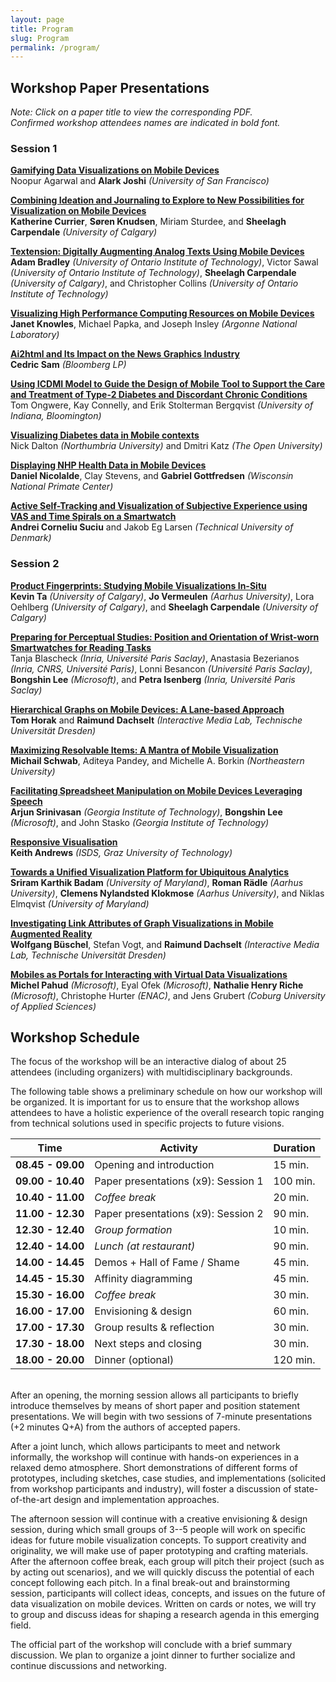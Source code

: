 ```yaml
---
layout: page
title: Program
slug: Program
permalink: /program/
---
```



## Workshop Paper Presentations

*Note: Click on a paper title to view the corresponding PDF.* 
<br>*Confirmed workshop attendees names are indicated in bold font.*

### Session 1 

**[Gamifying Data Visualizations on Mobile Devices](../assets/mobilevis2018_paper_9.pdf)**
<br>Noopur Agarwal and __Alark Joshi__ *(University of San Francisco)*

**[Combining Ideation and Journaling to Explore to New Possibilities for Visualization on Mobile Devices](../assets/mobilevis2018_paper_19.pdf)**
<br>__Katherine Currier__, __Søren Knudsen__, Miriam Sturdee, and __Sheelagh Carpendale__ *(University of Calgary)*

**[Textension: Digitally Augmenting Analog Texts Using Mobile Devices](../assets/mobilevis2018_paper_5.pdf)**
<br>__Adam Bradley__ *(University of Ontario Institute of Technology)*, Victor Sawal *(University of Ontario Institute of Technology)*, __Sheelagh Carpendale__ *(University of Calgary)*, and Christopher Collins *(University of Ontario Institute of Technology)*

**[Visualizing High Performance Computing Resources on Mobile Devices](../assets/mobilevis2018_paper_7.pdf)**
<br>__Janet Knowles__, Michael Papka, and Joseph Insley *(Argonne National Laboratory)*

**[Ai2html and Its Impact on the News Graphics Industry](../assets/mobilevis2018_paper_20.pdf)**
<br>__Cedric Sam__ *(Bloomberg LP)*

**[Using ICDMI Model to Guide the Design of Mobile Tool to Support the Care and Treatment of Type-2 Diabetes and Discordant Chronic Conditions](../assets/mobilevis2018_paper_6.pdf)**
<br>Tom Ongwere, Kay Connelly, and Erik Stolterman Bergqvist *(University of Indiana, Bloomington)*

**[Visualizing Diabetes data in Mobile contexts](../assets/mobilevis2018_paper_8.pdf)**
<br>Nick Dalton *(Northumbria University)* and Dmitri Katz *(The Open University)*

**[Displaying NHP Health Data in Mobile Devices](../assets/mobilevis2018_paper_14.pdf)**
<br>__Daniel Nicolalde__, Clay Stevens, and __Gabriel Gottfredsen__ *(Wisconsin National Primate Center)*

**[Active Self-Tracking and Visualization of Subjective Experience using VAS and Time Spirals on a Smartwatch](../assets/mobilevis2018_paper_16.pdf)**
<br>__Andrei Corneliu Suciu__ and Jakob Eg Larsen *(Technical University of Denmark)*

### Session 2

**[Product Fingerprints: Studying Mobile Visualizations In-Situ](../assets/mobilevis2018_paper_2.pdf)**
<br>__Kevin Ta__ *(University of Calgary)*, __Jo Vermeulen__ *(Aarhus University)*, Lora Oehlberg *(University of Calgary)*, and __Sheelagh Carpendale__ *(University of Calgary)*

**[Preparing for Perceptual Studies: Position and Orientation of Wrist-worn Smartwatches for Reading Tasks](../assets/mobilevis2018_paper_11.pdf)**
<br>Tanja Blascheck *(Inria, Université Paris Saclay)*, Anastasia Bezerianos *(Inria, CNRS, Université Paris)*, Lonni Besancon *(Université Paris Saclay)*, __Bongshin Lee__ *(Microsoft)*, and __Petra Isenberg__ *(Inria, Université Paris Saclay)*

**[Hierarchical Graphs on Mobile Devices: A Lane-based Approach](../assets/mobilevis2018_paper_1.pdf)**
<br>__Tom Horak__ and __Raimund Dachselt__ *(Interactive Media Lab, Technische Universität Dresden)*

**[Maximizing Resolvable Items: A Mantra of Mobile Visualization](../assets/mobilevis2018_paper_10.pdf)**
<br>__Michail Schwab__, Aditeya Pandey, and Michelle A. Borkin *(Northeastern University)*

**[Facilitating Spreadsheet Manipulation on Mobile Devices Leveraging Speech](../assets/mobilevis2018_paper_15.pdf)**
<br>__Arjun Srinivasan__ *(Georgia Institute of Technology)*, __Bongshin Lee__ *(Microsoft)*, and John Stasko *(Georgia Institute of Technology)*

**[Responsive Visualisation](../assets/mobilevis2018_paper_4.pdf)**
<br>__Keith Andrews__ *(ISDS, Graz University of Technology)*

**[Towards a Unified Visualization Platform for Ubiquitous Analytics](../assets/mobilevis2018_paper_13.pdf)**
<br>__Sriram Karthik Badam__ *(University of Maryland)*, __Roman Rädle__ *(Aarhus University)*, __Clemens Nylandsted Klokmose__ *(Aarhus University)*, and Niklas Elmqvist *(University of Maryland)*

**[Investigating Link Attributes of Graph Visualizations in Mobile Augmented Reality](../assets/mobilevis2018_paper_12.pdf)**
<br>__Wolfgang Büschel__, Stefan Vogt, and __Raimund Dachselt__ *(Interactive Media Lab, Technische Universität Dresden)*

**[Mobiles as Portals for Interacting with Virtual Data Visualizations](../assets/mobilevis2018_paper_18.pdf)**
<br>__Michel Pahud__ *(Microsoft)*, Eyal Ofek *(Microsoft)*, __Nathalie Henry Riche__ *(Microsoft)*, Christophe Hurter *(ENAC)*, and Jens Grubert *(Coburg University of Applied Sciences)*

## Workshop Schedule

The focus of the workshop will be an interactive dialog of about 25 attendees (including organizers) with multidisciplinary backgrounds. 

The following table shows a preliminary schedule on how our workshop will be organized. It is important for us to ensure that the workshop allows attendees to have a holistic experience of the overall research topic ranging from technical solutions used in specific projects to future visions.

| **Time** 	          | Activity            	                | Duration 	|
|------------------   |-------------------------------------	|---------	|
| **08.45 - 09.00** 	| Opening and introduction            	| 15 min. 	|
| **09.00 - 10.40** 	| Paper presentations (x9): Session 1   | 100 min. 	|
| **10.40 - 11.00** 	| *Coffee break*                        | 20 min. 	|
| **11.00 - 12.30** 	| Paper presentations (x9): Session 2   | 90 min. 	|
| **12.30 - 12.40** 	| *Group formation*                    	| 10 min. 	|
| **12.40 - 14.00** 	| *Lunch (at restaurant)*              	| 90 min. 	|
| **14.00 - 14.45** 	| Demos + Hall of Fame / Shame        	| 45 min. 	|
| **14.45 - 15.30** 	| Affinity diagramming                	| 45 min. 	|
| **15.30 - 16.00** 	| *Coffee break*                        | 30 min. 	|
| **16.00 - 17.00** 	| Envisioning & design                	| 60 min. 	|
| **17.00 - 17.30** 	| Group results & reflection           	| 30 min. 	|
| **17.30 - 18.00** 	| Next steps and closing        	      | 30 min. 	|
| **18.00 - 20.00** 	| Dinner (optional)             	      | 120 min. 	|

<br>
After an opening, the morning session allows all participants to briefly introduce themselves by means of short paper and position statement presentations. We will begin with two sessions of 7-minute presentations (+2 minutes Q+A) from the authors of accepted papers. 

After a joint lunch, which allows participants to meet and network informally, the workshop will continue with hands-on experiences in a relaxed demo atmosphere. Short demonstrations of different forms of prototypes, including sketches, case studies, and implementations (solicited from workshop participants and industry), will foster a discussion of state-of-the-art design and implementation approaches.

The afternoon session will continue with a creative envisioning & design session, during which small groups of 3--5 people will work on specific ideas for future mobile visualization concepts. To support creativity and originality, we will make use of paper prototyping and crafting materials. After the afternoon coffee break, each group will pitch their project (such as by acting out scenarios), and we will quickly discuss the potential of each concept following each pitch. In a final break-out and brainstorming session, participants will collect ideas, concepts, and issues on the future of data visualization on mobile devices. Written on cards or notes, we will try to group and discuss ideas for shaping a research agenda in this emerging field.

The official part of the workshop will conclude with a brief summary discussion. We plan to organize a joint dinner to further socialize and continue discussions and networking.